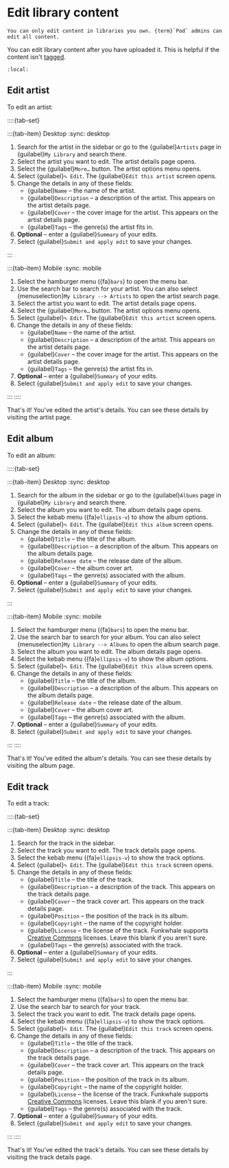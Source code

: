 # Edit library content

```{note}
You can only edit content in libraries you own. {term}`Pod` admins can edit all content.
```

You can edit library content after you have uploaded it. This is helpful if the content isn't [tagged](tag.md).

```{contents}
:local:
```

## Edit artist

To edit an artist:

::::{tab-set}

:::{tab-item} Desktop
:sync: desktop

1. Search for the artist in the sidebar or go to the {guilabel}`Artists` page in {guilabel}`My Library` and search there.
2. Select the artist you want to edit. The artist details page opens.
3. Select the {guilabel}`More…` button. The artist options menu opens.
4. Select {guilabel}`✎ Edit`. The {guilabel}`Edit this artist` screen opens.
5. Change the details in any of these fields:
   - {guilabel}`Name` – the name of the artist.
   - {guilabel}`Description` – a description of the artist. This appears on the artist details page.
   - {guilabel}`Cover` – the cover image for the artist. This appears on the artist details page.
   - {guilabel}`Tags` – the genre(s) the artist fits in.
6. **Optional** – enter a {guilabel}`Summary` of your edits.
7. Select {guilabel}`Submit and apply edit` to save your changes.

:::

:::{tab-item} Mobile
:sync: mobile

1. Select the hamburger menu ({fa}`bars`) to open the menu bar.
2. Use the search bar to search for your artist. You can also select {menuselection}`My Library --> Artists` to open the artist search page.
3. Select the artist you want to edit. The artist details page opens.
4. Select the {guilabel}`More…` button. The artist options menu opens.
5. Select {guilabel}`✎ Edit`. The {guilabel}`Edit this artist` screen opens.
6. Change the details in any of these fields:
   - {guilabel}`Name` – the name of the artist.
   - {guilabel}`Description` – a description of the artist. This appears on the artist details page.
   - {guilabel}`Cover` – the cover image for the artist. This appears on the artist details page.
   - {guilabel}`Tags` – the genre(s) the artist fits in.
7. **Optional** – enter a {guilabel}`Summary` of your edits.
8. Select {guilabel}`Submit and apply edit` to save your changes.

:::
::::

That's it! You've edited the artist's details. You can see these details by visiting the artist page.

## Edit album

To edit an album:

::::{tab-set}

:::{tab-item} Desktop
:sync: desktop

1. Search for the album in the sidebar or go to the {guilabel}`Albums` page in {guilabel}`My Library` and search there.
2. Select the album you want to edit. The album details page opens.
3. Select the kebab menu ({fa}`ellipsis-v`) to show the album options.
4. Select {guilabel}`✎ Edit`. The {guilabel}`Edit this album` screen opens.
5. Change the details in any of these fields:
   - {guilabel}`Title` – the title of the album.
   - {guilabel}`Description` – a description of the album. This appears on the album details page.
   - {guilabel}`Release date` – the release date of the album.
   - {guilabel}`Cover` – the album cover art.
   - {guilabel}`Tags` – the genre(s) associated with the album.
6. **Optional** – enter a {guilabel}`Summary` of your edits.
7. Select {guilabel}`Submit and apply edit` to save your changes.

:::

:::{tab-item} Mobile
:sync: mobile

1. Select the hamburger menu ({fa}`bars`) to open the menu bar.
2. Use the search bar to search for your album. You can also select {menuselection}`My Library --> Albums` to open the album search page.
3. Select the album you want to edit. The album details page opens.
4. Select the kebab menu ({fa}`ellipsis-v`) to show the album options.
5. Select {guilabel}`✎ Edit`. The {guilabel}`Edit this album` screen opens.
6. Change the details in any of these fields:
   - {guilabel}`Title` – the title of the album.
   - {guilabel}`Description` – a description of the album. This appears on the album details page.
   - {guilabel}`Release date` – the release date of the album.
   - {guilabel}`Cover` – the album cover art.
   - {guilabel}`Tags` – the genre(s) associated with the album.
7. **Optional** – enter a {guilabel}`Summary` of your edits.
8. Select {guilabel}`Submit and apply edit` to save your changes.

:::
::::

That's it! You've edited the album's details. You can see these details by visiting the album page.

## Edit track

To edit a track:

::::{tab-set}

:::{tab-item} Desktop
:sync: desktop

1. Search for the track in the sidebar.
2. Select the track you want to edit. The track details page opens.
3. Select the kebab menu ({fa}`ellipsis-v`) to show the track options.
4. Select {guilabel}`✎ Edit`. The {guilabel}`Edit this track` screen opens.
5. Change the details in any of these fields:
   - {guilabel}`Title` – the title of the track.
   - {guilabel}`Description` – a description of the track. This appears on the track details page.
   - {guilabel}`Cover` – the track cover art. This appears on the track details page.
   - {guilabel}`Position` – the position of the track in its album.
   - {guilabel}`Copyright` – the name of the copyright holder.
   - {guilabel}`License` – the license of the track. Funkwhale supports [Creative Commons](https://creativecommons.org) licenses. Leave this blank if you aren't sure.
   - {guilabel}`Tags` – the genre(s) associated with the track.
6. **Optional** – enter a {guilabel}`Summary` of your edits.
7. Select {guilabel}`Submit and apply edit` to save your changes.

:::

:::{tab-item} Mobile
:sync: mobile

1. Select the hamburger menu ({fa}`bars`) to open the menu bar.
2. Use the search bar to search for your track.
3. Select the track you want to edit. The track details page opens.
4. Select the kebab menu ({fa}`ellipsis-v`) to show the track options.
5. Select {guilabel}`✎ Edit`. The {guilabel}`Edit this track` screen opens.
6. Change the details in any of these fields:
   - {guilabel}`Title` – the title of the track.
   - {guilabel}`Description` – a description of the track. This appears on the track details page.
   - {guilabel}`Cover` – the track cover art. This appears on the track details page.
   - {guilabel}`Position` – the position of the track in its album.
   - {guilabel}`Copyright` – the name of the copyright holder.
   - {guilabel}`License` – the license of the track. Funkwhale supports [Creative Commons](https://creativecommons.org) licenses. Leave this blank if you aren't sure.
   - {guilabel}`Tags` – the genre(s) associated with the track.
7. **Optional** – enter a {guilabel}`Summary` of your edits.
8. Select {guilabel}`Submit and apply edit` to save your changes.

:::
::::

That's it! You've edited the track's details. You can see these details by visiting the track details page.
